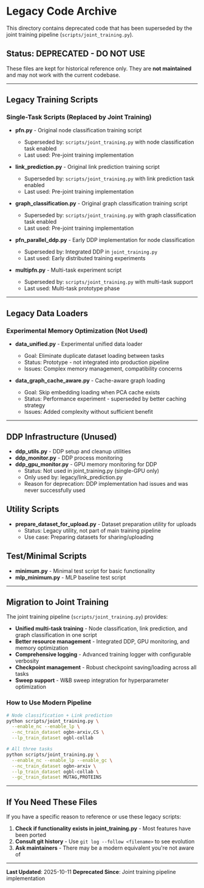 # Legacy Code Archive

This directory contains deprecated code that has been superseded by the joint training pipeline (`scripts/joint_training.py`).

## Status: DEPRECATED - DO NOT USE

These files are kept for historical reference only. They are **not maintained** and may not work with the current codebase.

---

## Legacy Training Scripts

### Single-Task Scripts (Replaced by Joint Training)

- **pfn.py** - Original node classification training script
  - Superseded by: `scripts/joint_training.py` with node classification task enabled
  - Last used: Pre-joint training implementation

- **link_prediction.py** - Original link prediction training script
  - Superseded by: `scripts/joint_training.py` with link prediction task enabled
  - Last used: Pre-joint training implementation

- **graph_classification.py** - Original graph classification training script
  - Superseded by: `scripts/joint_training.py` with graph classification task enabled
  - Last used: Pre-joint training implementation

- **pfn_parallel_ddp.py** - Early DDP implementation for node classification
  - Superseded by: Integrated DDP in `joint_training.py`
  - Last used: Early distributed training experiments

- **multipfn.py** - Multi-task experiment script
  - Superseded by: `scripts/joint_training.py` with multi-task support
  - Last used: Multi-task prototype phase

---

## Legacy Data Loaders

### Experimental Memory Optimization (Not Used)

- **data_unified.py** - Experimental unified data loader
  - Goal: Eliminate duplicate dataset loading between tasks
  - Status: Prototype - not integrated into production pipeline
  - Issues: Complex memory management, compatibility concerns

- **data_graph_cache_aware.py** - Cache-aware graph loading
  - Goal: Skip embedding loading when PCA cache exists
  - Status: Performance experiment - superseded by better caching strategy
  - Issues: Added complexity without sufficient benefit

---

## DDP Infrastructure (Unused)

- **ddp_utils.py** - DDP setup and cleanup utilities
- **ddp_monitor.py** - DDP process monitoring
- **ddp_gpu_monitor.py** - GPU memory monitoring for DDP
  - Status: Not used in joint_training.py (single-GPU only)
  - Only used by: legacy/link_prediction.py
  - Reason for deprecation: DDP implementation had issues and was never successfully used

## Utility Scripts

- **prepare_dataset_for_upload.py** - Dataset preparation utility for uploads
  - Status: Legacy utility, not part of main training pipeline
  - Use case: Preparing datasets for sharing/uploading

## Test/Minimal Scripts

- **minimum.py** - Minimal test script for basic functionality
- **mlp_minimum.py** - MLP baseline test script

---

## Migration to Joint Training

The joint training pipeline (`scripts/joint_training.py`) provides:

- **Unified multi-task training** - Node classification, link prediction, and graph classification in one script
- **Better resource management** - Integrated DDP, GPU monitoring, and memory optimization
- **Comprehensive logging** - Advanced training logger with configurable verbosity
- **Checkpoint management** - Robust checkpoint saving/loading across all tasks
- **Sweep support** - W&B sweep integration for hyperparameter optimization

### How to Use Modern Pipeline

```bash
# Node classification + Link prediction
python scripts/joint_training.py \
  --enable_nc --enable_lp \
  --nc_train_dataset ogbn-arxiv,CS \
  --lp_train_dataset ogbl-collab

# All three tasks
python scripts/joint_training.py \
  --enable_nc --enable_lp --enable_gc \
  --nc_train_dataset ogbn-arxiv \
  --lp_train_dataset ogbl-collab \
  --gc_train_dataset MUTAG,PROTEINS
```

---

## If You Need These Files

If you have a specific reason to reference or use these legacy scripts:

1. **Check if functionality exists in joint_training.py** - Most features have been ported
2. **Consult git history** - Use `git log --follow <filename>` to see evolution
3. **Ask maintainers** - There may be a modern equivalent you're not aware of

---

**Last Updated**: 2025-10-11
**Deprecated Since**: Joint training pipeline implementation
